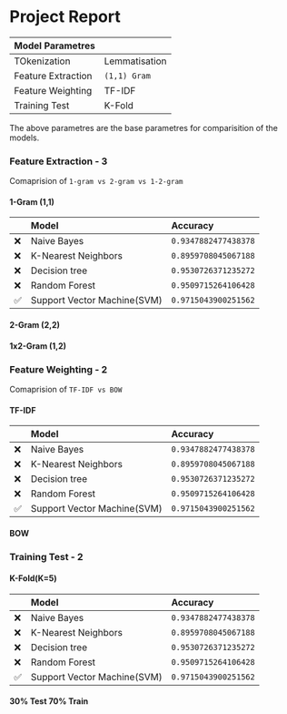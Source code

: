 <!-- Source Links -->

# Project Report

|Model Parametres||
|:-|:-|
|TOkenization|Lemmatisation|
|Feature Extraction|`(1,1) Gram`|
|Feature Weighting|TF-IDF|
|Training Test|K-Fold|

The above parametres are the base parametres for comparisition of the models.

### Feature Extraction - 3
Comaprision of `1-gram vs 2-gram vs 1-2-gram`

#### 1-Gram (1,1)
||Model|Accuracy|
|:-|:-|:-|
|❌|Naive Bayes|`0.9347882477438378`|
|❌|K-Nearest Neighbors|`0.8959708045067188`|
|❌|Decision tree|`0.9530726371235272`|
|❌|Random Forest|`0.9509715264106428`|
|✅|Support Vector Machine(SVM)|`0.9715043900251562`|

#### 2-Gram (2,2)

#### 1x2-Gram (1,2)

### Feature Weighting - 2
Comaprision of `TF-IDF vs BOW`

#### TF-IDF
||Model|Accuracy|
|:-|:-|:-|
|❌|Naive Bayes|`0.9347882477438378`|
|❌|K-Nearest Neighbors|`0.8959708045067188`|
|❌|Decision tree|`0.9530726371235272`|
|❌|Random Forest|`0.9509715264106428`|
|✅|Support Vector Machine(SVM)|`0.9715043900251562`|

#### BOW

### Training Test - 2

#### K-Fold(K=5)
||Model|Accuracy|
|:-|:-|:-|
|❌|Naive Bayes|`0.9347882477438378`|
|❌|K-Nearest Neighbors|`0.8959708045067188`|
|❌|Decision tree|`0.9530726371235272`|
|❌|Random Forest|`0.9509715264106428`|
|✅|Support Vector Machine(SVM)|`0.9715043900251562`|

#### 30% Test 70% Train
